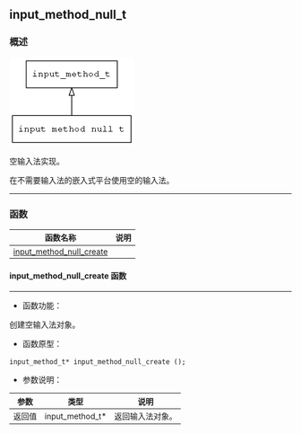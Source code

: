 ## input\_method\_null\_t
### 概述
![image](images/input_method_null_t_0.png)


 空输入法实现。

 在不需要输入法的嵌入式平台使用空的输入法。



----------------------------------
### 函数
<p id="input_method_null_t_methods">

| 函数名称 | 说明 | 
| -------- | ------------ | 
| <a href="#input_method_null_t_input_method_null_create">input\_method\_null\_create</a> |  |
#### input\_method\_null\_create 函数
-----------------------

* 函数功能：

> <p id="input_method_null_t_input_method_null_create">
 创建空输入法对象。




* 函数原型：

```
input_method_t* input_method_null_create ();
```

* 参数说明：

| 参数 | 类型 | 说明 |
| -------- | ----- | --------- |
| 返回值 | input\_method\_t* | 返回输入法对象。 |
